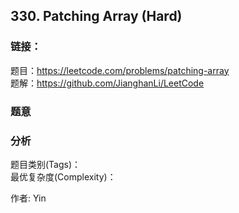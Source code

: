 ## 330. Patching Array (Hard)

### **链接**：
题目：https://leetcode.com/problems/patching-array  
题解：https://github.com/JianghanLi/LeetCode

### **题意**



### **分析**  
题目类别(Tags)：  
最优复杂度(Complexity)：  



作者: Yin
